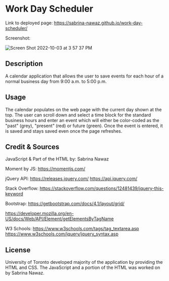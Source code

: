 # Work Day Scheduler 

Link to deployed page: https://sabrina-nawaz.github.io/work-day-scheduler/

Screenshot: 

![Screen Shot 2022-10-03 at 3 57 37 PM](https://user-images.githubusercontent.com/61954667/193667619-59f90bc7-ee0c-4a7e-a255-e4c72eaa1f3d.png)

## Description

A calendar application that allows the user to save events for each hour of a normal business day from 9:00 a.m. to 5:00 p.m. 

## Usage

The calendar populates on the web page with the current day shown at the top. The user can scroll down and select a time block for the standard business hours and enter an event which will either be color-coded as the "past" (grey), "present" (red) or future (green). Once the event is entered, it is saved and stays saved even once the page refreshes. 

## Credit & Sources 

JavaScript & Part of the HTML by: Sabrina Nawaz 

Moment by JS:
https://momentjs.com/

jQuery API: 
https://releases.jquery.com/
https://api.jquery.com/

Stack Overflow:
https://stackoverflow.com/questions/12481439/jquery-this-keyword

Bootstrap:
https://getbootstrap.com/docs/4.1/layout/grid/

https://developer.mozilla.org/en-US/docs/Web/API/Element/getElementsByTagName

W3 Schools:
https://www.w3schools.com/tags/tag_textarea.asp
https://www.w3schools.com/jquery/jquery_syntax.asp


## License

University of Toronto developed majority of the application by providing the HTML and CSS. The JavaScript and a portion of the HTML was worked on by Sabrina Nawaz. 
